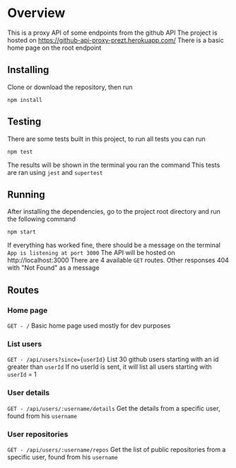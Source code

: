 # Overview

This is a proxy API of some endpoints from the github API
The project is hosted on https://github-api-proxy-prezt.herokuapp.com/
There is a basic home page on the root endpoint

## Installing

Clone or download the repository, then run
```
npm install
```

## Testing

There are some tests built in this project, to run all tests you can run
```
npm test
```
The results will be shown in the terminal you ran the command
This tests are ran using `jest` and `supertest`

## Running

After installing the dependencies, go to the project root directory and run the following command
```
npm start
```
If everything has worked fine, there should be a message on the terminal `App is listening at port 3000`
The API will be hosted on http://localhost:3000
There are 4 available `GET` routes. Other responses 404 with "Not Found" as a message

## Routes

### Home page
`GET - /`
Basic home page used mostly for dev purposes
### List users
`GET - /api/users?since={userId}`
List 30 github users starting with an id greater than `userId`
If no userId is sent, it will list all users starting with `userId` = 1 
### User details
`GET - /api/users/:username/details`
Get the details from a specific user, found from his `username`
### User repositories
`GET - /api/users/:username/repos`
Get the list of public repositories from a specific user, found from his `username`